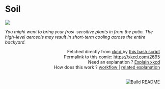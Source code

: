 # <b>Soil</b>

[![](https://imgs.xkcd.com/comics/soil.png)](https://xkcd.com/2695)

<i>You might want to bring your frost-sensitive plants in from the patio. The high-level aerosols may result in short-term cooling across the entire backyard.</i>

<div align="right">
  Fetched directly from
  <a href="https://xkcd.com">
    xkcd
  </a>
  by
  <a href="https://github.com/Vanille-N/Vanille-N/blob/master/fetch">
    this bash script
  </a>
</div>
<div align="right">
  Permalink to this comic:
  <a href="https://xkcd.com/2695">
    https://xkcd.com/2695
  </a>
</div>
<div align="right">
  Need an explanation ?
  <a href="https://www.explainxkcd.com/wiki/index.php/2695">
    Explain xkcd
  </a>
</div>
<div align="right">
  How does this work ?
  <a href="https://github.com/Vanille-N/Vanille-N/blob/master/.github/workflows/build.yml">
    workflow
  </a>
  |
  <a href="https://simonwillison.net/2020/Jul/10/self-updating-profile-readme/">
    related explanation
  </a>
</div><br>

<a href="https://github.com/Vanille-N/Vanille-N/actions"><img src="https://github.com/Vanille-N/Vanille-N/workflows/Build%20README/badge.svg" align="right" alt="Build README"></a>
